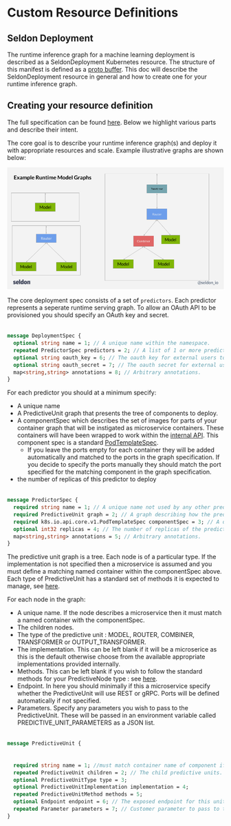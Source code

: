 # Custom Resource Definitions

## Seldon Deployment

The runtime inference graph for a machine learning deployment is described as a SeldonDeployment Kubernetes resource. The structure of this manifest is defined as a [proto buffer](../reference/seldon-deployment.md). This doc will describe the SeldonDeployment resource in general and how to create one for your runtime inference graph.

## Creating your resource definition

The full specification can be found [here](../reference/seldon-deployment.md). Below we highlight various parts and describe their intent.

The core goal is to describe your runtime inference graph(s) and deploy it with appropriate resources and scale. Example illustrative graphs are shown below:

![graph](../reference/graph.png)


The core deployment spec consists of a set of ```predictors```. Each predictor represents a seperate runtime serving graph. To allow an OAuth API to be provisioned you should specify an OAuth key and secret.

```proto

message DeploymentSpec {
  optional string name = 1; // A unique name within the namespace.
  repeated PredictorSpec predictors = 2; // A list of 1 or more predictors describing runtime machine learning deployment graphs.
  optional string oauth_key = 6; // The oauth key for external users to use this deployment via an API.
  optional string oauth_secret = 7; // The oauth secret for external users to use this deployment via an API.
  map<string,string> annotations = 8; // Arbitrary annotations.
}

```

For each predictor you should at a minimum specify:

 * A unique name
 * A PredictiveUnit graph that presents the tree of components to deploy.
 * A componentSpec which describes the set of images for parts of your container graph that will be instigated as microservice containers. These containers will have been wrapped to work within the [internal API](../reference/internal-api.md). This component spec is a standard [PodTemplateSpec](https://kubernetes.io/docs/api-reference/extensions/v1beta1/definitions/#_v1_podtemplatespec).
     * If you leave the ports empty for each container they will be added automatically and matched to the ports in the graph specification. If you decide to specify the ports manually they should match the port specified for the matching component in the graph specification.
 * the number of replicas of this predictor to deploy

```proto

message PredictorSpec {
  required string name = 1; // A unique name not used by any other predictor in the deployment.
  required PredictiveUnit graph = 2; // A graph describing how the predictive units are connected together.
  required k8s.io.api.core.v1.PodTemplateSpec componentSpec = 3; // A description of the set of containers used by the graph. One for each microservice defined in the graph.
  optional int32 replicas = 4; // The number of replicas of the predictor to create.
  map<string,string> annotations = 5; // Arbitrary annotations.
}

```

The predictive unit graph is a tree. Each node is of a particular type. If the implementation is not specified then a microservice is assumed and you must define a matching named container within the componentSpec above. Each type of PredictiveUnit has a standard set of methods it is expected to manage, see [here](../reference/seldon-deployment.md). 

For each node in the graph:

 * A unique name. If the node describes a microservice then it must match a named container with the componentSpec.
 * The children nodes.
 * The type of the predictive unit : MODEL, ROUTER, COMBINER, TRANSFORMER or OUTPUT_TRANSFORMER.
 * The implementation. This can be left blank if it will be a microserice as this is the default otherwise choose from the available appropriate implementations provided internally.
 * Methods. This can be left blank if you wish to follow the standard methods for your PredictiveNode type : see [here](../reference/seldon-deployment.md). 
 * Endpoint. In here you should minimally if this a microservice specify whether the PredictiveUnit will use REST or gRPC. Ports will be defined automatically if not specified.
 * Parameters. Specify any parameters you wish to pass to the PredictiveUnit. These will be passed in an environment variable called PREDICTIVE_UNIT_PARAMETERS as a JSON list.

```proto

message PredictiveUnit {


  required string name = 1; //must match container name of component if no implementation
  repeated PredictiveUnit children = 2; // The child predictive units.
  optional PredictiveUnitType type = 3;
  optional PredictiveUnitImplementation implementation = 4;
  repeated PredictiveUnitMethod methods = 5;
  optional Endpoint endpoint = 6; // The exposed endpoint for this unit.
  repeated Parameter parameters = 7; // Customer parameter to pass to the unit.
}


```
